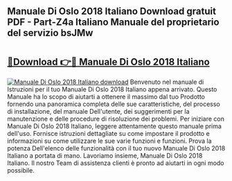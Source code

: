 ## Manuale Di Oslo 2018 Italiano Download gratuit PDF - Part-Z4a Italiano Manuale del proprietario del servizio bsJMw

# <h2><a href="http://dfcq0u.blite.top/?on=Manuale+Di+Oslo+2018+Italiano">🔗Download 👉🔴 Manuale Di Oslo 2018 Italiano</a></h2>

[![Manuale Di Oslo 2018 Italiano download](https://i.imgur.com/lujVjoI.png)](http://dfcq0u.blite.top/?on=Manuale+Di+Oslo+2018+Italiano)
Benvenuto nel manuale di Istruzioni per il tuo Manuale Di Oslo 2018 Italiano appena arrivato. Questo Manuale ha lo scopo di aiutarti a ottenere il massimo dal tuo Prodotto fornendo una panoramica completa delle sue caratteristiche, del processo di installazione, del manuale Dell'utente, dei suggerimenti per la manutenzione e delle procedure di risoluzione dei problemi. Per iniziare con Manuale Di Oslo 2018 Italiano, leggere attentamente questo manuale prima dell'uso. Fornisce istruzioni dettagliate su come impostare il prodotto e informazioni su come utilizzare le sue varie funzioni e funzioni. Prova la potenza Dell'elenco delle funzionalità con il tuo nuovo Manuale Di Oslo 2018 Italiano a portata di mano. Lavoriamo insieme, Manuale Di Oslo 2018 Italiano. Il nostro Team di assistenza clienti è pronto ad aiutarti in ogni modo possibile.
